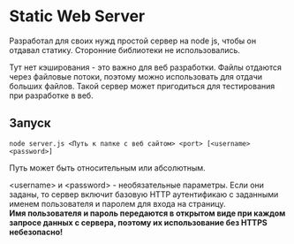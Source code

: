 # Static Web Server
Разработал для своих нужд простой сервер на node js, чтобы он отдавал статику. Сторонние библиотеки не использовались.

Тут нет кэширования - это важно для веб разработки.
Файлы отдаются через файловые потоки, поэтому можно использовать для отдачи больших файлов.
Такой сервер может пригодиться для тестирования при разработке в веб.

## Запуск

```
node server.js <Путь к папке с веб сайтом> <port> [<username> <password>]
```
Путь может быть относительным или абсолютным.

\<username\> и \<password\> - необязательные параметры. Если они заданы, то сервер включит базовую HTTP аутентификаю с заданными именем пользователя и паролем для входа на страницу.  
**Имя пользователя и пароль передаются в открытом виде при каждом запросе данных с сервера, поэтому их использование без HTTPS небезопасно!**